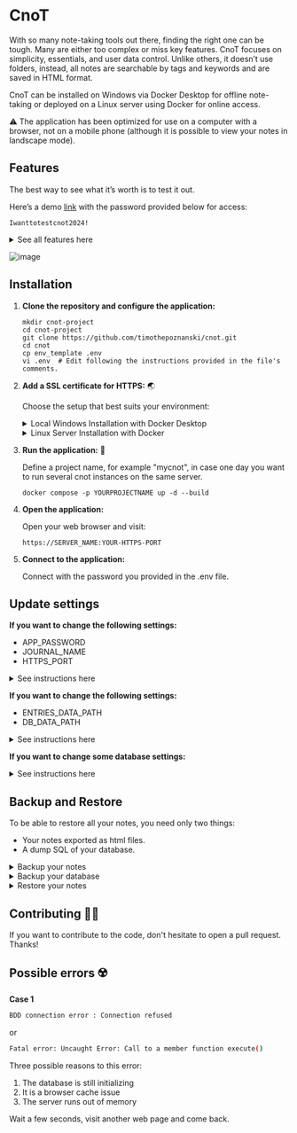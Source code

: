# CnoT

With so many note-taking tools out there, finding the right one can be tough. Many are either too complex or miss key features. CnoT focuses on simplicity, essentials, and user data control. Unlike others, it doesn’t use folders, instead, all notes are searchable by tags and keywords and are saved in HTML format.

CnoT can be installed on Windows via Docker Desktop for offline note-taking or deployed on a Linux server using Docker for online access.

⚠️ The application has been optimized for use on a computer with a browser, not on a mobile phone (although it is possible to view your notes in landscape mode). 

## Features

The best way to see what it’s worth is to test it out.<p>

Here’s a demo [link](https://democnot.timpoz.com/index.php) with the password provided below for access:

```
Iwanttotestcnot2024!
```
<details><summary>See all features here</summary><p>

- Highlight in multiple colors
- Underline
- Change text color and size
- Bold or italicize text
- Strikethrough
- Create links
- Format code
- Highlight or change color within a code block
- Paste images directly from the clipboard
- Define tags
- Create bulleted or numbered lists
- Add a separator
- Search for multiple words across all tags
- Search for multiple words in all titles and content
- Automatic or manual saving
- View on phone or tablet in landscape mode
- Export a note in HTML format
- Export all notes in HTML format with an index and with images directly embedded in the HTML page for offline viewing or backup
- Trash with recoverable notes
- Filter by tags

</p> </details>

![image](https://github.com/user-attachments/assets/32093637-d338-4261-a28c-7f31bcc13599)

## Installation

1. **Clone the repository and configure the application:**
 
    ```
    mkdir cnot-project
    cd cnot-project
    git clone https://github.com/timothepoznanski/cnot.git
    cd cnot
    cp env_template .env
    vi .env  # Edit following the instructions provided in the file's comments.
    ```

2. **Add a SSL certificate for HTTPS:** 🌏

   Choose the setup that best suits your environment:

   <details> <summary>Local Windows Installation with Docker Desktop</summary> <p>

   Open Powershell and cd into your cloned repository.

   Run the following command :

   ```
   & "C:\Program Files\Git\usr\bin\openssl.exe" req -x509 -out ssl/fullchain.pem -keyout ssl/privkey.pem -newkey rsa:2048 -nodes -sha256 -days 36500 -subj "/CN=localhost/O=CNOT" -addext "subjectAltName=DNS:localhost" -addext "keyUsage=digitalSignature" -addext "extendedKeyUsage=serverAuth"
   ```

   Install the fullchain.pem into your web browser's certificate store:

   On Chrome (I haven't tried other web browsers):
   
   - Open the following url in Google Chrome:
     ```
     chrome://settings/security
     ```
   - Go to 'Manage certificates'.
   - Go to 'Manage imported certificates from Windows'.
   - Navigate to the "Trusted Root Certification Authorities" tab.
   - Click Import.
   - Locate the fullchain.pem file generated earlier (it won’t appear unless you select "All Files").
   - Next, next, next... (leave default choice)
   - Open the following url in Google Chrome:
     ```
     chrome://restart
     ```

   </p> </details><details><summary>Linux Server Installation with Docker</summary> <p><p>
   Create fullchain.pem and privkey.pem for your domain and copy them to the ssl folder.
   
   </p> </details>

   
3. **Run the application:** 🚀

   Define a project name, for example "mycnot", in case one day you want to run several cnot instances on the same server.
   
   ```
   docker compose -p YOURPROJECTNAME up -d --build   
   ```

4. **Open the application:**

    Open your web browser and visit:

    `https://SERVER_NAME:YOUR-HTTPS-PORT`
   

5. **Connect to the application:**

    Connect with the password you provided in the .env file.

## Update settings

**If you want to change the following settings:** 

- APP_PASSWORD
- JOURNAL_NAME
- HTTPS_PORT

<details><summary>See instructions here</summary><p><p>
just update your .env file and run the application (docker compose up -d --build). This will restart the web container with the new .env config file. Your data are normally untouched but always make a backup first (see next section).
</p></details>

**If you want to change the following settings:** 

- ENTRIES_DATA_PATH
- DB_DATA_PATH

<details><summary>See instructions here</summary><p><p>
Update your .env file and run the application (docker compose up -d --build). ⚠️ This will create a new empty directory, so you won’t be able to access your previous data unless you re-import it (see next section).
</p></details>

**If you want to change some database settings:**

<details><summary>See instructions here</summary><p><p>
simply updating the `.env` file and deleting the database container will not be enough, as the settings and data are stored in a volume. You will also need to delete the volume to recreate the database with the new settings, but this will result in data loss. To avoid losing your data, export the database contents first (see next section), then delete the `DB_DATA_PATH` volume. After running the application again to create a new database, you can re-import the data (see next section). 
</p></details>

## Backup and Restore

To be able to restore all your notes, you need only two things:

- Your notes exported as html files.
- A dump SQL of your database.

<details><summary>Backup your notes</summary><p><p>

Export your notes directly from CnoT as a zip file for offline viewing:

![image](https://github.com/user-attachments/assets/04229b68-0f61-4e19-9c08-489d33357fcb)

Remember also that you can always access, copy or modify your notes from the ENTRIES_DATA_PATH directory defined in your .env config file.

</p></details>

<details><summary>Backup your database</summary><p><p>

There are two ways to create a dump:

1. Using phpMyAdmin:

Connect with your MYSQL_USER and MYSQL_PASSWORD credentials (from your .env config file) to phpMyAdmin at https://SERVER_NAME:8074/ and export your database:

![image](https://github.com/user-attachments/assets/35543084-1bf1-48d5-9ce7-931b48d6863d)

2. Using Git Bash on Windows (preferred over PowerShell due to encoding issues) or bash on Linux:

Create temporarily another container to create a dump where you run the command:

  ```
   $ docker run --rm --network container:MYSQL_DATABASE -e MYSQL_PWD=MYSQL_ROOT_PASSWORD mysql:latest mysqldump -h127.0.0.1 -uroot MYSQL_DATABASE > dump.sql
   ```
</p></details>

<details><summary>Restore your notes</summary><p><p>

- Copy all the html notes into your ENTRIES_DATA_PATH
- Import your sql dump. Two ways :

  1. Import with Phpmyadmin.
  2. Copy your dump into your docker instance :

     ```
     $ docker cp dump.sql cnot_db:/tmp/dump.sql
     ```

     and enter your docker instance and import your dump :
     
     ```
      $ docker exec -it MYSQL_DATABASE bash
      bash-5.1# mysql -u root -pMYSQL_ROOT_PASSWORD MYSQL_DATABASE < /tmp/dump.sql
     ```
</p></details>

## Contributing 👩‍💻

If you want to contribute to the code, don't hesitate to open a pull request. Thanks!

## Possible errors ☢️

**Case 1**

 ```bash
BDD connection error : Connection refused
 ```

or 

 ```bash
Fatal error: Uncaught Error: Call to a member function execute()
 ```

Three possible reasons to this error:

1. The database is still initializing
3. It is a browser cache issue
4. The server runs out of memory
   
Wait a few seconds, visit another web page and come back.
